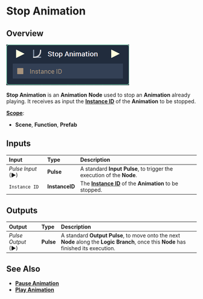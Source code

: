 # Stop Animation

## Overview

![The Stop Animation Node.](../../../.gitbook/assets/node-stop-animation.png)

**Stop Animation** is an **Animation** **Node** used to stop an **Animation** already playing. It receives as input the [**Instance ID**](README.md#instance-id) of the **Animation** to be stopped.

[**Scope**](../overview.md#scopes):
*  **Scene**, **Function**, **Prefab**

## Inputs

| Input | Type | Description |
| :--- | :--- | :--- |
| _Pulse Input_ \(►\) | **Pulse** | A standard **Input Pulse**, to trigger the execution of the **Node**. |
| `Instance ID` | **InstanceID** | The [**Instance ID**](README.md#instance-id) of the **Animation** to be stopped.   |

## Outputs

| Output | Type | Description |
| :--- | :--- | :--- |
| _Pulse Output_ \(►\) | **Pulse** | A standard **Output Pulse**, to move onto the next **Node** along the **Logic Branch**, once this **Node** has finished its execution. |

## See Also

* [**Pause Animation**](pauseanimation.md)
* [**Play Animation**](playanimation.md)

